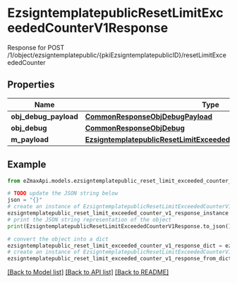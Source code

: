 # EzsigntemplatepublicResetLimitExceededCounterV1Response

Response for POST /1/object/ezsigntemplatepublic/{pkiEzsigntemplatepublicID}/resetLimitExceededCounter

## Properties

Name | Type | Description | Notes
------------ | ------------- | ------------- | -------------
**obj_debug_payload** | [**CommonResponseObjDebugPayload**](CommonResponseObjDebugPayload.md) |  | 
**obj_debug** | [**CommonResponseObjDebug**](CommonResponseObjDebug.md) |  | [optional] 
**m_payload** | [**EzsigntemplatepublicResetLimitExceededCounterV1ResponseMPayload**](EzsigntemplatepublicResetLimitExceededCounterV1ResponseMPayload.md) |  | 

## Example

```python
from eZmaxApi.models.ezsigntemplatepublic_reset_limit_exceeded_counter_v1_response import EzsigntemplatepublicResetLimitExceededCounterV1Response

# TODO update the JSON string below
json = "{}"
# create an instance of EzsigntemplatepublicResetLimitExceededCounterV1Response from a JSON string
ezsigntemplatepublic_reset_limit_exceeded_counter_v1_response_instance = EzsigntemplatepublicResetLimitExceededCounterV1Response.from_json(json)
# print the JSON string representation of the object
print(EzsigntemplatepublicResetLimitExceededCounterV1Response.to_json())

# convert the object into a dict
ezsigntemplatepublic_reset_limit_exceeded_counter_v1_response_dict = ezsigntemplatepublic_reset_limit_exceeded_counter_v1_response_instance.to_dict()
# create an instance of EzsigntemplatepublicResetLimitExceededCounterV1Response from a dict
ezsigntemplatepublic_reset_limit_exceeded_counter_v1_response_from_dict = EzsigntemplatepublicResetLimitExceededCounterV1Response.from_dict(ezsigntemplatepublic_reset_limit_exceeded_counter_v1_response_dict)
```
[[Back to Model list]](../README.md#documentation-for-models) [[Back to API list]](../README.md#documentation-for-api-endpoints) [[Back to README]](../README.md)


